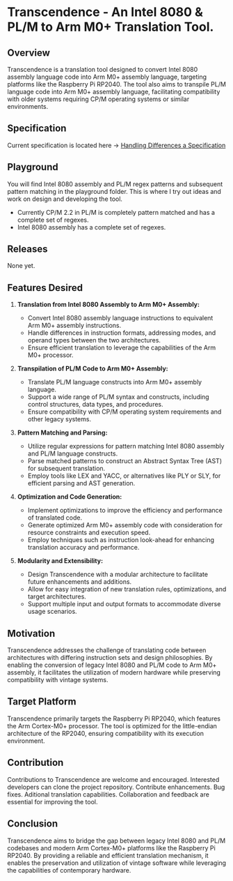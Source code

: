 # Transcendence - An Intel 8080 & PL/M to Arm M0+ Translation Tool.

## Overview
Transcendence is a translation tool designed to convert Intel 8080 assembly language code into Arm M0+ assembly language, targeting platforms like the Raspberry Pi RP2040. The tool also aims to transpile PL/M language code into Arm M0+ assembly language, facilitating compatibility with older systems requiring CP/M operating systems or similar environments.

## Specification
Current specification is located here -> [Handling Differences a Specification](Handling_Differences_Specification.md)

## Playground
You will find Intel 8080 assembly and PL/M regex patterns and subsequent pattern matching in the playground folder. This is where I try out ideas and work on design and developing the tool.

- Currently CP/M 2.2 in PL/M is completely pattern matched and has a complete set of regexes.
- Intel 8080 assembly has a complete set of regexes.

## Releases
None yet.

## Features Desired
1. **Translation from Intel 8080 Assembly to Arm M0+ Assembly:**
   - Convert Intel 8080 assembly language instructions to equivalent Arm M0+ assembly instructions.
   - Handle differences in instruction formats, addressing modes, and operand types between the two architectures.
   - Ensure efficient translation to leverage the capabilities of the Arm M0+ processor.
   
2. **Transpilation of PL/M Code to Arm M0+ Assembly:**
   - Translate PL/M language constructs into Arm M0+ assembly language.
   - Support a wide range of PL/M syntax and constructs, including control structures, data types, and procedures.
   - Ensure compatibility with CP/M operating system requirements and other legacy systems.

3. **Pattern Matching and Parsing:**
   - Utilize regular expressions for pattern matching Intel 8080 assembly and PL/M language constructs.
   - Parse matched patterns to construct an Abstract Syntax Tree (AST) for subsequent translation.
   - Employ tools like LEX and YACC, or alternatives like PLY or SLY, for efficient parsing and AST generation.

4. **Optimization and Code Generation:**
   - Implement optimizations to improve the efficiency and performance of translated code.
   - Generate optimized Arm M0+ assembly code with consideration for resource constraints and execution speed.
   - Employ techniques such as instruction look-ahead for enhancing translation accuracy and performance.

5. **Modularity and Extensibility:**
   - Design Transcendence with a modular architecture to facilitate future enhancements and additions.
   - Allow for easy integration of new translation rules, optimizations, and target architectures.
   - Support multiple input and output formats to accommodate diverse usage scenarios.

## Motivation
Transcendence addresses the challenge of translating code between architectures with differing instruction sets and design philosophies. By enabling the conversion of legacy Intel 8080 and PL/M code to Arm M0+ assembly, it facilitates the utilization of modern hardware while preserving compatibility with vintage systems.

## Target Platform
Transcendence primarily targets the Raspberry Pi RP2040, which features the Arm Cortex-M0+ processor. The tool is optimized for the little-endian architecture of the RP2040, ensuring compatibility with its execution environment.

## Contribution
Contributions to Transcendence are welcome and encouraged. Interested developers can clone the project repository. Contribute enhancements. Bug fixes. Aditional translation capabilities. Collaboration and feedback are essential for improving the tool.

## Conclusion
Transcendence aims to bridge the gap between legacy Intel 8080 and PL/M codebases and modern Arm Cortex-M0+ platforms like the Raspberry Pi RP2040. By providing a reliable and efficient translation mechanism, it enables the preservation and utilization of vintage software while leveraging the capabilities of contemporary hardware.
